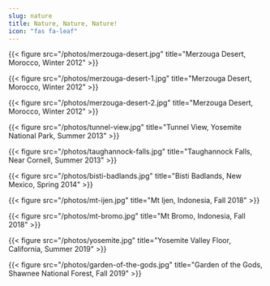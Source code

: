 ```yaml
---
slug: nature
title: Nature, Nature, Nature!
icon: "fas fa-leaf"
---
```


{{< figure src="/photos/merzouga-desert.jpg" title="Merzouga Desert, Morocco, Winter 2012" >}}

{{< figure src="/photos/merzouga-desert-1.jpg" title="Merzouga Desert, Morocco, Winter 2012" >}}

{{< figure src="/photos/merzouga-desert-2.jpg" title="Merzouga Desert, Morocco, Winter 2012" >}}

{{< figure src="/photos/tunnel-view.jpg" title="Tunnel View, Yosemite National Park, Summer 2013" >}}

{{< figure src="/photos/taughannock-falls.jpg" title="Taughannock Falls, Near Cornell, Summer 2013" >}}

{{< figure src="/photos/bisti-badlands.jpg" title="Bisti Badlands, New Mexico, Spring 2014" >}}

{{< figure src="/photos/mt-ijen.jpg" title="Mt Ijen, Indonesia, Fall 2018" >}}

{{< figure src="/photos/mt-bromo.jpg" title="Mt Bromo, Indonesia, Fall 2018" >}}

{{< figure src="/photos/yosemite.jpg" title="Yosemite Valley Floor, California, Summer 2019" >}}

{{< figure src="/photos/garden-of-the-gods.jpg" title="Garden of the Gods, Shawnee National Forest, Fall 2019" >}}

